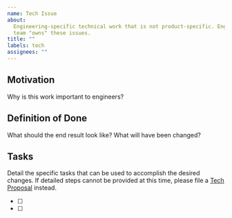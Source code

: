 ```yaml
---
name: Tech Issue
about:
  Engineering-specific technical work that is not product-specific. Engineering
  team "owns" these issues.
title: ""
labels: tech
assignees: ""
---
```


## Motivation

Why is this work important to engineers?

## Definition of Done

What should the end result look like? What will have been changed?

## Tasks

Detail the specific tasks that can be used to accomplish the desired changes.
If detailed steps cannot be provided at this time, please file a [Tech Proposal](https://docs.google.com/document/d/1o2vuvl-kXwRJN1nBoPzJS_MAQgDGYnjmPZWa4qRDi-I/edit#heading=h.7dvzhm7gqc3v) instead.

- [ ]
- [ ]
